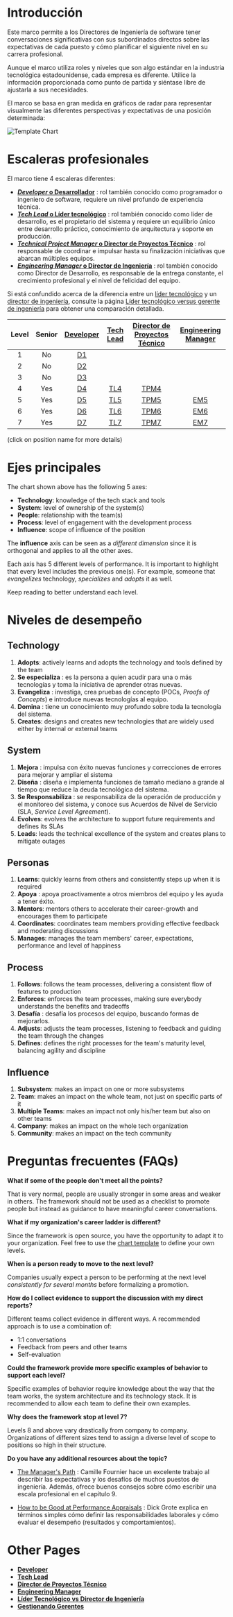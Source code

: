 # Introducción

Este marco permite a los Directores de Ingeniería de software tener conversaciones significativas con sus subordinados directos sobre las expectativas de cada puesto y cómo planificar el siguiente nivel en su carrera profesional.

Aunque el marco utiliza roles y niveles que son algo estándar en la industria tecnológica estadounidense, cada empresa es diferente. Utilice la información proporcionada como punto de partida y siéntase libre de ajustarla a sus necesidades.

El marco se basa en gran medida en gráficos de radar para representar visualmente las diferentes perspectivas y expectativas de una posición determinada:

<picture>
  <source media="(prefers-color-scheme: dark)" srcset="charts/template-dark.png">
  <source media="(prefers-color-scheme: light)" srcset="charts/template.png">   <img alt="Template Chart" src="charts/template.png"> </source></source></picture>

# Escaleras profesionales

El marco tiene 4 escaleras diferentes:

- [**<em>Developer</em> o Desarrollador**](Developer.md) : rol también conocido como programador o ingeniero de software, requiere un nivel profundo de experiencia técnica.
- [**<em>Tech Lead</em> o Líder tecnológico**](TechLead.md) : rol también conocido como líder de desarrollo, es el propietario del sistema y requiere un equilibrio único entre desarrollo práctico, conocimiento de arquitectura y soporte en producción.
- [**<em>Technical Project Manager</em> o Director de Proyectos Técnico**](TechnicalProgramManager.md) : rol responsable de coordinar e impulsar hasta su finalización iniciativas que abarcan múltiples equipos.
- [**<em>Engineering Manager</em> o Director de Ingeniería**](EngineeringManager.md) : rol también conocido como Director de Desarrollo, es responsable de la entrega constante, el crecimiento profesional y el nivel de felicidad del equipo.

Si está confundido acerca de la diferencia entre un [líder tecnológico](TechLead.md) y un [director de ingeniería](EngineeringManager.md), consulte la página [Líder tecnológico versus gerente de ingeniería](TechLead-EngineeringManager.md) para obtener una comparación detallada.

Level | Senior | [Developer](Developer.md) | [Tech Lead](TechLead.md) | [Director de Proyectos Técnico](TechnicalProgramManager.md) | [Engineering Manager](EngineeringManager.md)
:-: | :-: | :-: | :-: | :-: | :-:
1 | No | [D1](Developer.md#d1---developer-1) |  |  |
2 | No | [D2](Developer.md#d2---developer-2) |  |  |
3 | No | [D3](Developer.md#d3---developer-3) |  |  |
4 | Yes | [D4](Developer.md#d4---developer-4) | [TL4](TechLead.md#tl4---tech-lead-4) | [TPM4](TechnicalProgramManager.md#tpm4---technical-program-manager-4) |
5 | Yes | [D5](Developer.md#d5---developer-5) | [TL5](TechLead.md#tl5---tech-lead-5) | [TPM5](TechnicalProgramManager.md#tpm5---technical-program-manager-5) | [EM5](EngineeringManager.md#em5---engineering-manager-5)
6 | Yes | [D6](Developer.md#d6---developer-6) | [TL6](TechLead.md#tl6---tech-lead-6) | [TPM6](TechnicalProgramManager.md#tpm6---technical-program-manager-6) | [EM6](EngineeringManager.md#em6---engineering-manager-6)
7 | Yes | [D7](Developer.md#d7---developer-7) | [TL7](TechLead.md#tl7---tech-lead-7) | [TPM7](TechnicalProgramManager.md#tpm7---technical-program-manager-7) | [EM7](EngineeringManager.md#em7---engineering-manager-7)

(click on position name for more details)

# Ejes principales

The chart shown above has the following 5 axes:

- **Technology**: knowledge of the tech stack and tools
- **System**: level of ownership of the system(s)
- **People**: relationship with the team(s)
- **Process**: level of engagement with the development process
- **Influence**: scope of influence of the position

The **influence** axis can be seen as a *different dimension* since it is orthogonal and applies to all the other axes.

Each axis has 5 different levels of performance. It is important to highlight that every level includes the previous one(s). For example, someone that *evangelizes* technology, *specializes* and *adopts* it as well.

Keep reading to better understand each level.

# Niveles de desempeño

## Technology

1. **Adopts**: actively learns and adopts the technology and tools defined by the team
2. **Se especializa** : es la persona a quien acudir para una o más tecnologías y toma la iniciativa de aprender otras nuevas.
3. **Evangeliza** : investiga, crea pruebas de concepto (POCs, <em>Proofs of Concepts</em>) e introduce nuevas tecnologías al equipo.
4. **Domina** : tiene un conocimiento muy profundo sobre toda la tecnología del sistema.
5. **Creates**: designs and creates new technologies that are widely used either by internal or external teams

## System

1. **Mejora** : impulsa con éxito nuevas funciones y correcciones de errores para mejorar y ampliar el sistema
2. **Diseña** : diseña e implementa funciones de tamaño mediano a grande al tiempo que reduce la deuda tecnológica del sistema.
3. **Se Responsabiliza** : se responsabiliza de la operación de producción y el monitoreo del sistema, y conoce sus Acuerdos de Nivel de Servicio (SLA, <em>Service Level Agreement</em>).
4. **Evolves**: evolves the architecture to support future requirements and defines its SLAs
5. **Leads**: leads the technical excellence of the system and creates plans to mitigate outages

## Personas

1. **Learns**: quickly learns from others and consistently steps up when it is required
2. **Apoya** : apoya proactivamente a otros miembros del equipo y les ayuda a tener éxito.
3. **Mentors**: mentors others to accelerate their career-growth and encourages them to participate
4. **Coordinates**: coordinates team members providing effective feedback and moderating discussions
5. **Manages**: manages the team members' career, expectations, performance and level of happiness

## Process

1. **Follows**: follows the team processes, delivering a consistent flow of features to production
2. **Enforces**: enforces the team processes, making sure everybody understands the benefits and tradeoffs
3. **Desafía** : desafía los procesos del equipo, buscando formas de mejorarlos.
4. **Adjusts**: adjusts the team processes, listening to feedback and guiding the team through the changes
5. **Defines**: defines the right processes for the team's maturity level, balancing agility and discipline

## Influence

1. **Subsystem**: makes an impact on one or more subsystems
2. **Team**: makes an impact on the whole team, not just on specific parts of it
3. **Multiple Teams**: makes an impact not only his/her team but also on other teams
4. **Company**: makes an impact on the whole tech organization
5. **Community**: makes an impact on the tech community

# Preguntas frecuentes (FAQs)

**What if some of the people don't meet all the points?**

That is very normal, people are usually stronger in some areas and weaker in others. The framework should not be used as a checklist to promote people but instead as guidance to have meaningful career conversations.

**What if my organization's career ladder is different?**

Since the framework is open source, you have the opportunity to adapt it to your organization. Feel free to use the [chart template](charts/template.png) to define your own levels.

**When is a person ready to move to the next level?**

Companies usually expect a person to be performing at the next level *consistently for several months* before formalizing a promotion.

**How do I collect evidence to support the discussion with my direct reports?**

Different teams collect evidence in different ways. A recommended approach is to use a combination of:

- 1:1 conversations
- Feedback from peers and other teams
- Self-evaluation

**Could the framework provide more specific examples of behavior to support each level?**

Specific examples of behavior require knowledge about the way that the team works, the system architecture and its technology stack. It is recommended to allow each team to define their own examples.

**Why does the framework stop at level 7?**

Levels 8 and above vary drastically from company to company. Organizations of different sizes tend to assign a diverse level of scope to positions so high in their structure.

**Do you have any additional resources about the topic?**

- [The Manager's Path](http://shop.oreilly.com/product/0636920056843.do) : Camille Fournier hace un excelente trabajo al describir las expectativas y los desafíos de muchos puestos de ingeniería. Además, ofrece buenos consejos sobre cómo escribir una escala profesional en el capítulo 9.

- [How to be Good at Performance Appraisals](https://store.hbr.org/product/how-to-be-good-at-performance-appraisals-simple-effective-done-right/10295) : Dick Grote explica en términos simples cómo definir las responsabilidades laborales y cómo evaluar el desempeño (resultados y comportamientos).

# Other Pages

- [**Developer**](Developer.md)
- [**Tech Lead**](TechLead.md)
- [**Director de Proyectos Técnico**](TechnicalProgramManager.md)
- [**Engineering Manager**](EngineeringManager.md)
- [**Líder Tecnológico vs Director de Ingeniería**](TechLead-EngineeringManager.md)
- [**Gestionando Gerentes**](Managing-Managers.md)
